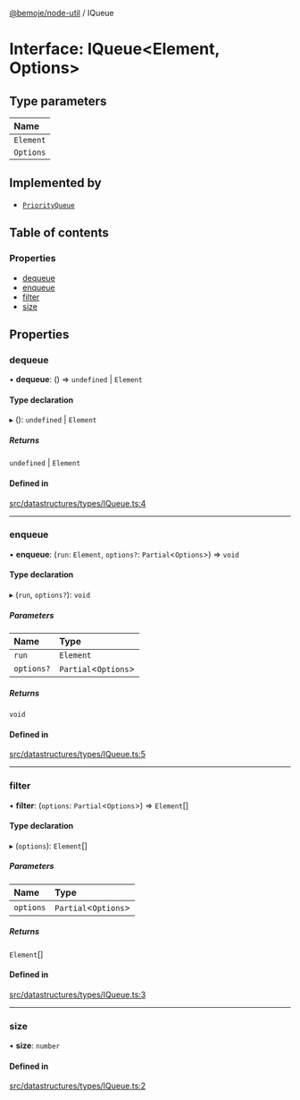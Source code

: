[@bemoje/node-util](/docs/md/index.md) / IQueue

# Interface: IQueue<Element, Options\>

## Type parameters

| Name |
| :------ |
| `Element` |
| `Options` |

## Implemented by

- [`PriorityQueue`](/docs/md/classes/PriorityQueue.md)

## Table of contents

### Properties

- [dequeue](/docs/md/interfaces/IQueue.md#dequeue)
- [enqueue](/docs/md/interfaces/IQueue.md#enqueue)
- [filter](/docs/md/interfaces/IQueue.md#filter)
- [size](/docs/md/interfaces/IQueue.md#size)

## Properties

### dequeue

• **dequeue**: () => `undefined` \| `Element`

#### Type declaration

▸ (): `undefined` \| `Element`

##### Returns

`undefined` \| `Element`

#### Defined in

[src/datastructures/types/IQueue.ts:4](https://github.com/bemoje/bemoje-node-util/blob/b545282/src/datastructures/types/IQueue.ts#L4)

___

### enqueue

• **enqueue**: (`run`: `Element`, `options?`: `Partial`<`Options`\>) => `void`

#### Type declaration

▸ (`run`, `options?`): `void`

##### Parameters

| Name | Type |
| :------ | :------ |
| `run` | `Element` |
| `options?` | `Partial`<`Options`\> |

##### Returns

`void`

#### Defined in

[src/datastructures/types/IQueue.ts:5](https://github.com/bemoje/bemoje-node-util/blob/b545282/src/datastructures/types/IQueue.ts#L5)

___

### filter

• **filter**: (`options`: `Partial`<`Options`\>) => `Element`[]

#### Type declaration

▸ (`options`): `Element`[]

##### Parameters

| Name | Type |
| :------ | :------ |
| `options` | `Partial`<`Options`\> |

##### Returns

`Element`[]

#### Defined in

[src/datastructures/types/IQueue.ts:3](https://github.com/bemoje/bemoje-node-util/blob/b545282/src/datastructures/types/IQueue.ts#L3)

___

### size

• **size**: `number`

#### Defined in

[src/datastructures/types/IQueue.ts:2](https://github.com/bemoje/bemoje-node-util/blob/b545282/src/datastructures/types/IQueue.ts#L2)
